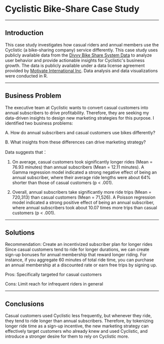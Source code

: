 # Cyclistic Bike-Share Case Study
---

## Introduction 

This case study investigates how casual riders and annual members use the Cyclistic (a bike-sharing company) service differently. This case study uses publicly available data from the [Divvy Bike Share System Data](https://divvybikes.com/system-data) to analyze user behavior and provide actionable insights for Cyclistic's business growth. The data is publicly available under a data license agreement provided by [Motivate International Inc](https://divvybikes.com/data-license-agreement). Data analysis and data visualizations were conducted in R.

---

## Business Problem

The executive team at Cyclistic wants to convert casual customers into annual subscribers to drive profitability. Therefore, they are seeking my data-driven insights to design new marketing strategies for this purpose. I identified two business problems: 

A. How do annual subscribers and casual customers use bikes differently?
  
B. What insights from these differences can drive marketing strategy?

Data suggests that：

1. On average, casual customers took significantly longer rides (Mean = 76.93 minutes) than annual subscribers (Mean = 12.11 minutes). A Gamma regression model indicated a strong negative effect of being an annual subscriber, where their average ride lengths were about 64% shorter than those of casual customers (p < .001).
   
2. Overall, annual subscribers take  significantly more ride trips (Mean = 720,313) than casual customers (Mean = 71,526). A Poisson regression model indicated a strong positive effect of being an annual subscriber, where annual subscribers took about 10.07 times more trips than casual customers (p < .001).

---

## Solutions 
Recommendation: Create an incentivized subscriber plan for longer rides
Since casual customers tend to ride for longer durations, we can create sign-up bonuses for annual membership that reward longer riding. For instance, if you aggregate 60 minutes of total ride time, you can purchase an annual membership at a discounted rate or earn free trips by signing up. 

Pros: Specifically targeted for casual customers

Cons: Limit reach for infrequent riders in general 

---

## Conclusions 
Casual customers used Cyclistic less frequently, but whenever they ride, they tend to ride longer than annual subscribers. Therefore, by tokenizing longer ride time as a sign-up incentive, the new marketing strategy can effectively target customers who already knew and used Cyclistic, and introduce a stronger desire for them to rely on Cyclistic more. 

